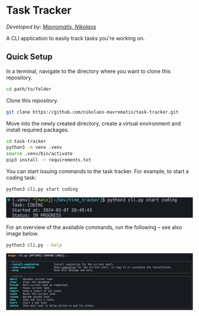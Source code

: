# Task Tracker
*Developed by: [Mavromatis, Nikolaos](mailto:nck.mavromatis@gmail.com)*

A CLI application to easily track tasks you're working on.

## Quick Setup
In a terminal, navigate to the directory where you want to clone this repository.
```bash
cd path/to/folder
```

Clone this repository.
```bash
git clone https://github.com/nikolaos-mavromatis/task-tracker.git
```

Move into the newly created directory, create a virtual environment and install required packages.
```bash
cd task-tracker
python3 -m venv .venv
source .venv/bin/activate
pip3 install -r requirements.txt
```

You can start issuing commands to the task tracker. For example, to start a coding task:
```bash
python3 cli.py start coding
```

![alt text](assets/start-task.png)

For an overview of the available commands, run the following – see also image below.
```bash
python3 cli.py --help
```

![alt text](assets/app-help.png)


